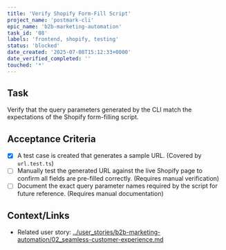 ```yaml
---
title: 'Verify Shopify Form-Fill Script'
project_name: 'postmark-cli'
epic_name: 'b2b-marketing-automation'
task_id: '08'
labels: 'frontend, shopify, testing'
status: 'blocked'
date_created: '2025-07-08T15:12:33+0000'
date_verified_completed: ''
touched: '*'
---
```


## Task

Verify that the query parameters generated by the CLI match the expectations of the Shopify form-filling script.

## Acceptance Criteria

- [x] A test case is created that generates a sample URL. (Covered by `url.test.ts`)
- [ ] Manually test the generated URL against the live Shopify page to confirm all fields are pre-filled correctly. (Requires manual verification)
- [ ] Document the exact query parameter names required by the script for future reference. (Requires manual documentation)

## Context/Links

- Related user story: [../user_stories/b2b-marketing-automation/02_seamless-customer-experience.md](./../user_stories/b2b-marketing-automation/02_seamless-customer-experience.md)
